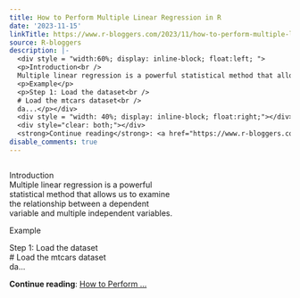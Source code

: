 ```yaml
---
title: How to Perform Multiple Linear Regression in R
date: '2023-11-15'
linkTitle: https://www.r-bloggers.com/2023/11/how-to-perform-multiple-linear-regression-in-r/
source: R-bloggers
description: |-
  <div style = "width:60%; display: inline-block; float:left; ">
  <p>Introduction<br />
  Multiple linear regression is a powerful statistical method that allows us to examine the relationship between a dependent variable and multiple independent variables.</p>
  <p>Example</p>
  <p>Step 1: Load the dataset<br />
  # Load the mtcars dataset<br />
  da...</p></div>
  <div style = "width: 40%; display: inline-block; float:right;"></div>
  <div style="clear: both;"></div>
  <strong>Continue reading</strong>: <a href="https://www.r-bloggers.com/2023/11/how-to-perform-multiple-linear-regression-in-r/">How to Perform ...
disable_comments: true
---
```

<div style = "width:60%; display: inline-block; float:left; ">
<p>Introduction<br />
Multiple linear regression is a powerful statistical method that allows us to examine the relationship between a dependent variable and multiple independent variables.</p>
<p>Example</p>
<p>Step 1: Load the dataset<br />
# Load the mtcars dataset<br />
da...</p></div>
<div style = "width: 40%; display: inline-block; float:right;"></div>
<div style="clear: both;"></div>
<strong>Continue reading</strong>: <a href="https://www.r-bloggers.com/2023/11/how-to-perform-multiple-linear-regression-in-r/">How to Perform ...